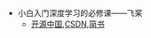 * 小白入门深度学习的必修课——飞桨
    * [开源中国](https://my.oschina.net/u/4524051),[CSDN](https://blog.csdn.net/LuckilyHaveYou/article/details/105912589),[简书](https://www.jianshu.com/p/07eb22ec488b)
